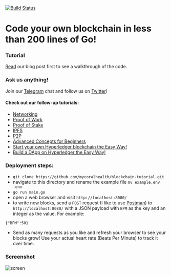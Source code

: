 [![Build Status](https://travis-ci.org/mycoralhealth/blockchain-tutorial.svg?branch=master)](https://travis-ci.org/mycoralhealth/blockchain-tutorial)

# Code your own blockchain in less than 200 lines of Go!

### Tutorial

[Read](https://medium.com/@mycoralhealth/code-your-own-blockchain-in-less-than-200-lines-of-go-e296282bcffc) our blog post first to see a walkthrough of the code.

### Ask us anything!

Join our [Telegram](https://t.me/joinchat/FX6A7UThIZ1WOUNirDS_Ew) chat and follow us on [Twitter](https://twitter.com/myCoralHealth)!

#### Check out our follow-up tutorials:
- [Networking](https://github.com/mycoralhealth/blockchain-tutorial/tree/master/networking)
- [Proof of Work](https://github.com/mycoralhealth/blockchain-tutorial/tree/master/proof-work)
- [Proof of Stake](https://github.com/mycoralhealth/blockchain-tutorial/tree/master/proof-stake)
- [IPFS](https://medium.com/@mycoralhealth/learn-to-securely-share-files-on-the-blockchain-with-ipfs-219ee47df54c)
- [P2P](https://medium.com/coinmonks/code-a-simple-p2p-blockchain-in-go-46662601f417)
- [Advanced Concepts for Beginners](https://medium.com/@mycoralhealth/advanced-blockchain-concepts-for-beginners-32887202afad)
- [Start your own Hyperledger blockchain the Easy Way!](https://medium.com/@mycoralhealth/start-your-own-hyperledger-blockchain-the-easy-way-5758cb4ed2d1)
- [Build a DApp on Hyperledger the Easy Way!](https://medium.com/@mycoralhealth/build-a-dapp-on-hyperledger-the-easy-way-178c39e503fa)

### Deployment steps:
- `git clone https://github.com/mycoralhealth/blockchain-tutorial.git`
- navigate to this directory and rename the example file `mv example.env .env`
- `go run main.go`
- open a web browser and visit `http://localhost:8080/`
- to write new blocks, send a `POST` request (I like to use [Postman](https://www.getpostman.com/apps)) to `http://localhost:8080/` with a JSON payload with `BPM` as the key and an integer as the value. For example:
```
{"BPM":50}
```
- Send as many requests as you like and refresh your browser to see your blocks grow! Use your actual heart rate (Beats Per Minute) to track it over time.

### Screenshot

![screen](https://user-images.githubusercontent.com/15616604/35492333-2829f690-0461-11e8-8c1f-8a0258d370e8.png)


